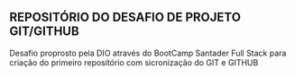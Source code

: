 ## REPOSITÓRIO DO DESAFIO DE PROJETO GIT/GITHUB
Desafio proprosto pela DIO através do BootCamp Santader Full Stack para criação do primeiro repositório com sicronização do GIT e GITHUB
